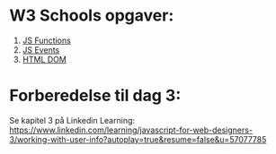 # W3 Schools opgaver:

1. [JS Functions](https://www.w3schools.com/js/exercise_js.asp?filename=exercise_js_functions1)
2. [JS Events](https://www.w3schools.com/js/exercise_js.asp?filename=exercise_js_events1)
3. [HTML DOM](https://www.w3schools.com/js/exercise_js.asp?filename=exercise_js_dom_html1)

# Forberedelse til dag 3:

Se kapitel 3 på Linkedin Learning:
https://www.linkedin.com/learning/javascript-for-web-designers-3/working-with-user-info?autoplay=true&resume=false&u=57077785
